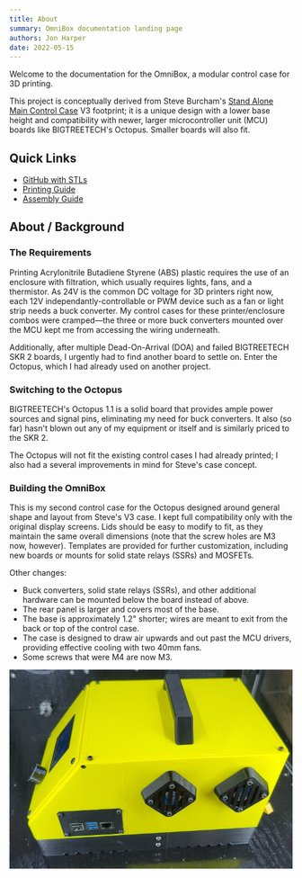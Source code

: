 ```yaml
---
title: About
summary: OmniBox documentation landing page
authors: Jon Harper
date: 2022-05-15
---
```


Welcome to the documentation for the OmniBox, a modular control case for 3D printing.

This project is conceptually derived from Steve Burcham's [Stand Alone Main Control Case](https://www.thingiverse.com/thing:3999751) V3 footprint; it is a unique design with a lower base height and compatibility with newer, larger microcontroller unit (MCU) boards like BIGTREETECH's Octopus. Smaller boards will also fit.

## Quick Links

- [GitHub with STLs](https://github.com/jon-harper/OmniBox)
- [Printing Guide](printing.md)
- [Assembly Guide](assembly.md)

## About / Background

### The Requirements

Printing Acrylonitrile Butadiene Styrene (ABS) plastic requires the use of an enclosure with filtration, which usually requires lights, fans, and a thermistor. As 24V is the common DC voltage for 3D printers right now, each 12V independantly-controllable or PWM device such as a fan or light strip needs a buck converter. My control cases for these printer/enclosure combos were cramped—the three or more buck converters mounted over the MCU kept me from accessing the wiring underneath.

Additionally, after multiple Dead-On-Arrival (DOA) and failed BIGTREETECH SKR 2 boards, I urgently had to find another board to settle on. Enter the Octopus, which I had already used on another project.

### Switching to the Octopus

BIGTREETECH's Octopus 1.1 is a solid board that provides ample power sources and signal pins, eliminating my need for buck converters. It also (so far) hasn't blown out any of my equipment or itself and is similarly priced to the SKR 2.

The Octopus will not fit the existing control cases I had already printed; I also had a several improvements in mind for Steve's case concept.

### Building the OmniBox

This is my second control case for the Octopus designed around general shape and layout from Steve's V3 case. I kept full compatibility only with the original display screens. Lids should be easy to modify to fit, as they maintain the same overall dimensions (note that the screw holes are M3 now, however). Templates are provided for further customization, including new boards or mounts for solid state relays (SSRs) and MOSFETs.

Other changes:

- Buck converters, solid state relays (SSRs), and other additional hardware can be mounted below the board instead of above.
- The rear panel is larger and covers most of the base.
- The base is approximately 1.2" shorter; wires are meant to exit from the back or top of the control case.
- The case is designed to draw air upwards and out past the MCU drivers, providing effective cooling with two 40mm fans.
- Some screws that were M4 are now M3.

![right side view](img/gallery/view_right.jpg)